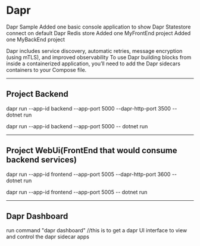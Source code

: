 # Dapr
Dapr Sample
Added one basic console application to show Dapr Statestore connect on 
default Dapr Redis store
Added one MyFrontEnd project
Added one MyBackEnd project 

Dapr includes service discovery, automatic retries, message encryption (using mTLS), and improved observability
To use Dapr building blocks from inside a containerized application, you’ll need to add the Dapr sidecars containers to your Compose file.

----------------------------------
  Project Backend 
----------------------------------

dapr run --app-id backend  --app-port 5000 --dapr-http-port 3500 -- dotnet run 
 
dapr run --app-id backend  --app-port 5000 -- dotnet run                    

----------------------------------
  Project WebUi(FrontEnd that would consume backend services)
----------------------------------

dapr run --app-id frontend --app-port 5005 --dapr-http-port 3600 -- dotnet run

dapr run --app-id frontend --app-port 5005 -- dotnet run                 

----------------------------------
 Dapr Dashboard
----------------------------------
run command "dapr dashboard"
//this is to get a dapr UI interface to view and control the dapr sidecar apps

